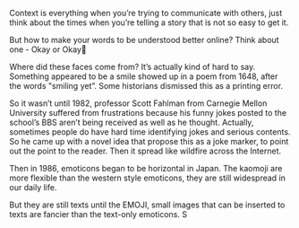 Context is everything when you’re trying to communicate with others, just think about the times when you’re telling a story that is not so easy to get it.

But how to make your words to be understood better online? Think about one - Okay or Okay🙂

Where did these faces come from? It’s actually kind of hard to say. Something appeared to be a smile showed up in a poem from 1648, after the words "smiling yet”. Some historians dismissed this as a printing error.

So it wasn’t until 1982, professor Scott Fahlman from Carnegie Mellon University suffered from frustrations because his funny jokes posted to the school’s BBS aren’t being received as well as he thought. Actually, sometimes people do have hard time identifying jokes and serious contents. So he came up with a novel idea that propose this as a joke marker, to point out the point to the reader. Then it spread like wildfire across the Internet.

Then in 1986, emoticons began to be horizontal in Japan. The kaomoji are more flexible than the western style emoticons, they are still widespread in our daily life.

But they are still texts until the EMOJI, small images that can be inserted to texts are fancier than the text-only emoticons. S

